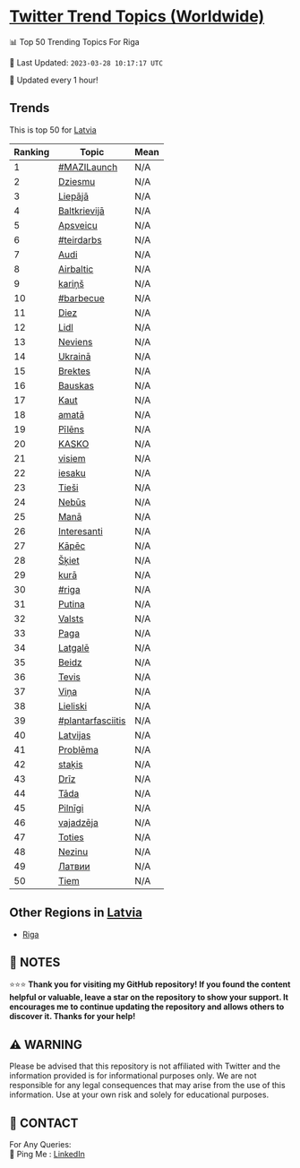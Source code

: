 [Twitter Trend Topics (Worldwide)](https://github.com/ErcinDedeoglu/Twitter-Trend-Topics)
==========


📊 Top 50 Trending Topics For Riga

📆 Last Updated: `2023-03-28 10:17:17 UTC`

🔧 Updated every 1 hour!


## Trends

This is top 50 for [Latvia](</Latvia>)

| Ranking | Topic | Mean |
| ------- | ------------ | ------------ |
| 1 | [#MAZILaunch](http://twitter.com/search?q=%23MAZILaunch) | N/A |
| 2 | [Dziesmu](http://twitter.com/search?q=Dziesmu) | N/A |
| 3 | [Liepājā](http://twitter.com/search?q=Liep%c4%81j%c4%81) | N/A |
| 4 | [Baltkrievijā](http://twitter.com/search?q=Baltkrievij%c4%81) | N/A |
| 5 | [Apsveicu](http://twitter.com/search?q=Apsveicu) | N/A |
| 6 | [#teirdarbs](http://twitter.com/search?q=%23teirdarbs) | N/A |
| 7 | [Audi](http://twitter.com/search?q=Audi) | N/A |
| 8 | [Airbaltic](http://twitter.com/search?q=Airbaltic) | N/A |
| 9 | [kariņš](http://twitter.com/search?q=kari%c5%86%c5%a1) | N/A |
| 10 | [#barbecue](http://twitter.com/search?q=%23barbecue) | N/A |
| 11 | [Diez](http://twitter.com/search?q=Diez) | N/A |
| 12 | [Lidl](http://twitter.com/search?q=Lidl) | N/A |
| 13 | [Neviens](http://twitter.com/search?q=Neviens) | N/A |
| 14 | [Ukrainā](http://twitter.com/search?q=Ukrain%c4%81) | N/A |
| 15 | [Brektes](http://twitter.com/search?q=Brektes) | N/A |
| 16 | [Bauskas](http://twitter.com/search?q=Bauskas) | N/A |
| 17 | [Kaut](http://twitter.com/search?q=Kaut) | N/A |
| 18 | [amatā](http://twitter.com/search?q=amat%c4%81) | N/A |
| 19 | [Pīlēns](http://twitter.com/search?q=P%c4%abl%c4%93ns) | N/A |
| 20 | [KASKO](http://twitter.com/search?q=KASKO) | N/A |
| 21 | [visiem](http://twitter.com/search?q=visiem) | N/A |
| 22 | [iesaku](http://twitter.com/search?q=iesaku) | N/A |
| 23 | [Tieši](http://twitter.com/search?q=Tie%c5%a1i) | N/A |
| 24 | [Nebūs](http://twitter.com/search?q=Neb%c5%abs) | N/A |
| 25 | [Manā](http://twitter.com/search?q=Man%c4%81) | N/A |
| 26 | [Interesanti](http://twitter.com/search?q=Interesanti) | N/A |
| 27 | [Kāpēc](http://twitter.com/search?q=K%c4%81p%c4%93c) | N/A |
| 28 | [Šķiet](http://twitter.com/search?q=%c5%a0%c4%b7iet) | N/A |
| 29 | [kurā](http://twitter.com/search?q=kur%c4%81) | N/A |
| 30 | [#riga](http://twitter.com/search?q=%23riga) | N/A |
| 31 | [Putina](http://twitter.com/search?q=Putina) | N/A |
| 32 | [Valsts](http://twitter.com/search?q=Valsts) | N/A |
| 33 | [Paga](http://twitter.com/search?q=Paga) | N/A |
| 34 | [Latgalē](http://twitter.com/search?q=Latgal%c4%93) | N/A |
| 35 | [Beidz](http://twitter.com/search?q=Beidz) | N/A |
| 36 | [Tevis](http://twitter.com/search?q=Tevis) | N/A |
| 37 | [Viņa](http://twitter.com/search?q=Vi%c5%86a) | N/A |
| 38 | [Lieliski](http://twitter.com/search?q=Lieliski) | N/A |
| 39 | [#plantarfasciitis](http://twitter.com/search?q=%23plantarfasciitis) | N/A |
| 40 | [Latvijas](http://twitter.com/search?q=Latvijas) | N/A |
| 41 | [Problēma](http://twitter.com/search?q=Probl%c4%93ma) | N/A |
| 42 | [staķis](http://twitter.com/search?q=sta%c4%b7is) | N/A |
| 43 | [Drīz](http://twitter.com/search?q=Dr%c4%abz) | N/A |
| 44 | [Tāda](http://twitter.com/search?q=T%c4%81da) | N/A |
| 45 | [Pilnīgi](http://twitter.com/search?q=Piln%c4%abgi) | N/A |
| 46 | [vajadzēja](http://twitter.com/search?q=vajadz%c4%93ja) | N/A |
| 47 | [Toties](http://twitter.com/search?q=Toties) | N/A |
| 48 | [Nezinu](http://twitter.com/search?q=Nezinu) | N/A |
| 49 | [Латвии](http://twitter.com/search?q=%d0%9b%d0%b0%d1%82%d0%b2%d0%b8%d0%b8) | N/A |
| 50 | [Tiem](http://twitter.com/search?q=Tiem) | N/A |



## Other Regions in [Latvia](</Latvia>)

* [Riga](</Latvia/Riga.md>)



## 📝 NOTES

⭐⭐⭐ **Thank you for visiting my GitHub repository! If you found the content helpful or valuable, leave a star on the repository to show your support. It encourages me to continue updating the repository and allows others to discover it. Thanks for your help!**


## ⚠️ WARNING

Please be advised that this repository is not affiliated with Twitter and the information provided is for informational purposes only. We are not responsible for any legal consequences that may arise from the use of this information. Use at your own risk and solely for educational purposes.


## 📨 CONTACT

 For Any Queries:  
            🏓 Ping Me : [LinkedIn](https://www.linkedin.com/in/ercindedeoglu/)
